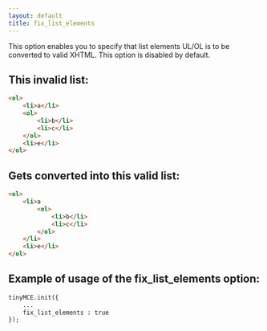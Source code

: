 ```yaml
---
layout: default
title: fix_list_elements
---
```


This option enables you to specify that list elements UL/OL is to be converted to valid XHTML. This option is disabled by default.

## This invalid list:

```html
<ol>
	<li>a</li>
	<ol>
		<li>b</li>
		<li>c</li>
	</ol>
	<li>e</li>
</ol>

```

## Gets converted into this valid list:

```html
<ol>
	<li>a
		<ol>
			<li>b</li>
			<li>c</li>
		</ol>
	</li>
	<li>e</li>
</ol>

```

## Example of usage of the fix_list_elements option:

```html
tinyMCE.init({
	...
	fix_list_elements : true
});

```